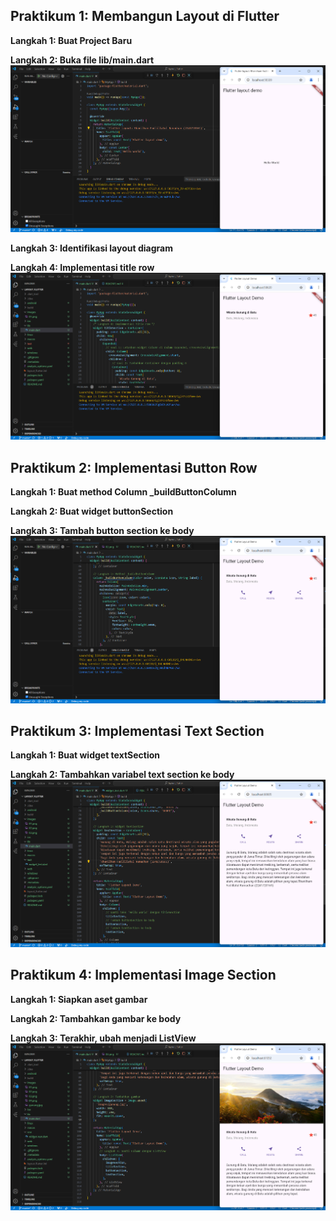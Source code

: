 ## Praktikum 1: Membangun Layout di Flutter
**Langkah 1: Buat Project Baru**

**Langkah 2: Buka file lib/main.dart**
![alt text](images/01.png)

**Langkah 3: Identifikasi layout diagram**

**Langkah 4: Implementasi title row**
![alt text](images/02.png)

## Praktikum 2: Implementasi Button Row
**Langkah 1: Buat method Column _buildButtonColumn**

**Langkah 2: Buat widget buttonSection**

**Langkah 3: Tambah button section ke body**
![alt text](images/03.png)
## Praktikum 3: Implementasi Text Section
**Langkah 1: Buat widget textSection**

**Langkah 2: Tambahkan variabel text section ke body**
![alt text](images/04.png)

## Praktikum 4: Implementasi Image Section
**Langkah 1: Siapkan aset gambar**

**Langkah 2: Tambahkan gambar ke body**

**Langkah 3: Terakhir, ubah menjadi ListView**
![alt text](images/05.png)
